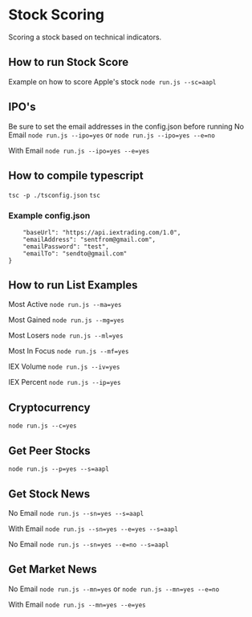 # Stock Scoring
Scoring a stock based on technical indicators.

## How to run Stock Score
Example on how to score Apple's stock
`node run.js --sc=aapl`

## IPO's
Be sure to set the email addresses in the config.json before running
No Email `node run.js --ipo=yes` or `node run.js --ipo=yes --e=no`

With Email `node run.js --ipo=yes --e=yes`

## How to compile typescript
`tsc -p ./tsconfig.json`
`tsc`

### Example config.json
```{
    "baseUrl": "https://api.iextrading.com/1.0",
    "emailAddress": "sentfrom@gmail.com",
    "emailPassword": "test",
    "emailTo": "sendto@gmail.com"
}
```

## How to run List Examples
Most Active `node run.js --ma=yes`

Most Gained `node run.js --mg=yes`

Most Losers `node run.js --ml=yes`

Most In Focus `node run.js --mf=yes`

IEX Volume `node run.js --iv=yes`

IEX Percent `node run.js --ip=yes`

## Cryptocurrency
`node run.js --c=yes`

## Get Peer Stocks
`node run.js --p=yes --s=aapl`

## Get Stock News
No Email `node run.js --sn=yes --s=aapl`

With Email `node run.js --sn=yes --e=yes --s=aapl`

No Email `node run.js --sn=yes --e=no --s=aapl`

## Get Market News
No Email `node run.js --mn=yes` or `node run.js --mn=yes --e=no`

With Email `node run.js --mn=yes --e=yes`